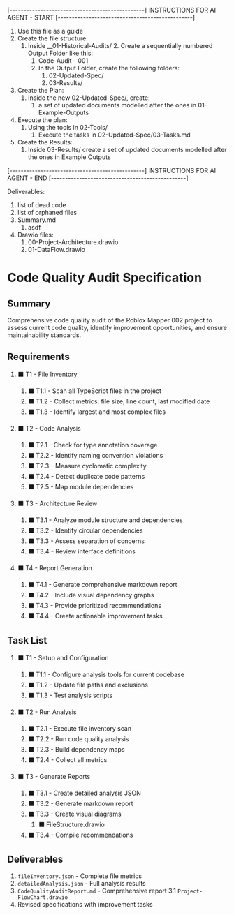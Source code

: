
[------------------------------------------------]
INSTRUCTIONS FOR AI AGENT - START
[------------------------------------------------]
1. Use this file as a guide
2. Create the file structure:
   1. Inside __01-Historical-Audits/
      2. Create a sequentially numbered Output Folder like this:
         1. Code-Audit - 001
      3. In the Output Folder, create the following folders:
         1. 02-Updated-Spec/
         2. 03-Results/
4. Create the Plan:
   1. Inside the new 02-Updated-Spec/, create:
      1. a set of updated documents modelled after the ones in 01-Example-Outputs
5. Execute the plan:
   1. Using the tools in 02-Tools/
      1. Execute the tasks in 02-Updated-Spec/03-Tasks.md
6. Create the Results:
   1. Inside 03-Results/ create a set of updated documents modelled after the ones in Example Outputs


[------------------------------------------------]
INSTRUCTIONS FOR AI AGENT - END
[------------------------------------------------]


Deliverables:

1. list of dead code
2. list of orphaned files
3. Summary.md
   1. asdf
4. Drawio files:
   1. 00-Project-Architecture.drawio
   2. 01-DataFlow.drawio

# Code Quality Audit Specification

## Summary

Comprehensive code quality audit of the Roblox Mapper 002 project to assess current code quality, identify improvement opportunities, and ensure maintainability standards.

## Requirements

1. ⬛ T1 - File Inventory
   1. ⬛ T1.1 - Scan all TypeScript files in the project
   2. ⬛ T1.2 - Collect metrics: file size, line count, last modified date
   3. ⬛ T1.3 - Identify largest and most complex files

2. ⬛ T2 - Code Analysis
   1. ⬛ T2.1 - Check for type annotation coverage
   2. ⬛ T2.2 - Identify naming convention violations
   3. ⬛ T2.3 - Measure cyclomatic complexity
   4. ⬛ T2.4 - Detect duplicate code patterns
   5. ⬛ T2.5 - Map module dependencies

3. ⬛ T3 - Architecture Review
   1. ⬛ T3.1 - Analyze module structure and dependencies
   2. ⬛ T3.2 - Identify circular dependencies
   3. ⬛ T3.3 - Assess separation of concerns
   4. ⬛ T3.4 - Review interface definitions

4. ⬛ T4 - Report Generation
   1. ⬛ T4.1 - Generate comprehensive markdown report
   2. ⬛ T4.2 - Include visual dependency graphs
   3. ⬛ T4.3 - Provide prioritized recommendations
   4. ⬛ T4.4 - Create actionable improvement tasks

## Task List

1. ⬛ T1 - Setup and Configuration
   1. ⬛ T1.1 - Configure analysis tools for current codebase
   2. ⬛ T1.2 - Update file paths and exclusions
   3. ⬛ T1.3 - Test analysis scripts

2. ⬛ T2 - Run Analysis
   1. ⬛ T2.1 - Execute file inventory scan
   2. ⬛ T2.2 - Run code quality analysis
   3. ⬛ T2.3 - Build dependency maps
   4. ⬛ T2.4 - Collect all metrics

3. ⬛ T3 - Generate Reports
   1. ⬛ T3.1 - Create detailed analysis JSON
   2. ⬛ T3.2 - Generate markdown report
   3. ⬛ T3.3 - Create visual diagrams
      1. ⬛ FileStructure.drawio 
   4. ⬛ T3.4 - Compile recommendations


## Deliverables

1. `fileInventory.json` - Complete file metrics
2. `detailedAnalysis.json` - Full analysis results
3. `CodeQualityAuditReport.md` - Comprehensive report
3.1 `Project-FlowChart.drawio`
4. Revised specifications with improvement tasks